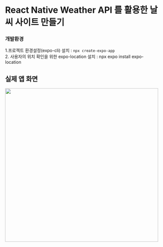 # React Native Weather API 를 활용한 날씨 사이트 만들기

### 개발환경

1.프로젝트 환경설정(expo-cli) 설치 : `npx create-expo-app` <br /> 2. 사용자의 위치 확인을 위한 expo-location 설치 : npx expo install expo-location <br />

## 실제 앱 화면

<img src="https://github.com/dongridongil/reactnative_weatherApp/assets/108976641/9a6a3702-f0a6-4774-a897-f50875226c8c" width="500" height="500" />

